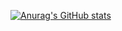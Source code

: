 [![Anurag's GitHub stats](https://github-readme-stats.vercel.app/api?username=Thomasedv)](https://github.com/anuraghazra/github-readme-stats)



<!--
**Thomasedv/Thomasedv** is a ✨ _special_ ✨ repository because its `README.md` (this file) appears on your GitHub profile.

Here are some ideas to get you started:

- 🔭 I’m currently working on ...
- 🌱 I’m currently learning ...
- 👯 I’m looking to collaborate on ...
- 🤔 I’m looking for help with ...
- 💬 Ask me about ...
- 📫 How to reach me: ...
- 😄 Pronouns: ...
- ⚡ Fun fact: ...
-->
